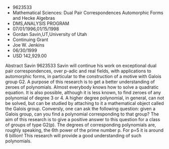 
* 9623533
* Mathematical Sciences: Dual Pair Correspondences Automorphic Forms and Hecke Algebras
* DMS,ANALYSIS PROGRAM
* 07/01/1996,01/15/1998
* Gordan Savin,UT,University of Utah
* Continuing Grant
* Joe W. Jenkins
* 06/30/1999
* USD 142,929.00

Abstract Savin 9623533 Savin will continue his work on exceptional dual pair
correspondences, over p-adic and real fields, with applications to automorphic
forms, in particular to the construction of a motive with Galois group G2. A
purpose of this research is to get a better understanding of zeroes of
polynomials. Almost everybody knows how to solve a quadratic equation. It is
also possible, although it is less known, to find zeroes of any polynomial of
degree 3 or 4. A higher degree polynomial, in general, can not be solved, but
can be studied by attaching to it a mathematical object called the Galois group.
Conversly, one can ask the following question: given a Galois group, can you
find a polynomial corresponding to that group? The aim of this research is to
give a positive answer to this question for a class of groups of type G2(p). The
degrees of corresponding polynomials are, roughly speaking, the 6th power of the
prime number p. For p=5 it is around 6 billion! This research will provide a
good understanding of such polynomials.
